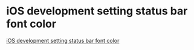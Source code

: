 # iOS development setting status bar font color
[iOS development setting status bar font color](https://aiwithcloud.com/2022/09/19/ios_development_setting_status_bar_font_color/)